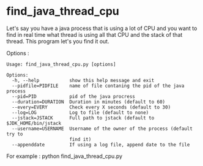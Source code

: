 # find_java_thread_cpu
Let's say you have a java process that is using a lot of CPU and you want to find in real time what thread is using all that CPU and the stack of that thread.  This program let's you find it out.

Options :
```
Usage: find_java_thread_cpu.py [options]

Options:
  -h, --help           show this help message and exit
  --pidfile=PIDFILE    name of file contaning the pid of the java process
  --pid=PID            pid of the java procress
  --duration=DURATION  Duration in minutes (default to 60)
  --every=EVERY        Check every X seconds (default to 30)
  --log=LOG            Log to file (default to none)
  --jstack=JSTACK      Full path to jstack (default to $JDK_HOME/bin/jstack
  --username=USERNAME  Username of the owner of the process (default try to
                       find it)
  --appenddate         If using a log file, append date to the file

```

For example : python find_java_thread_cpu.py 
